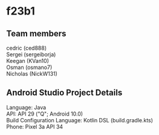 # f23b1

## Team members

cedric (ced888) <br>
Sergei (sergeiborja) <br>
Keegan (KVan10) <br>
Osman (osmano7) <br>
Nicholas (NickW131) <br>

## Android Studio Project Details

Language: Java <br>
API: API 29 ("Q"; Android 10.0) <br>
Build Configuration Language: Kotlin DSL (build.gradle.kts) <br>
Phone: Pixel 3a API 34
